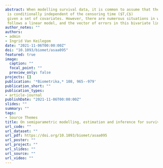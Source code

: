 ```yaml
---
abstract: When modelling survival data, it is common to assume that the survival time 
 is conditionally independent of the censoring time ($T,C$)
 given a set of covariates. However, there are numerous situations in which this assumption is not realistic. The goal of this paper is therefore to develop a semiparametric normal transformation model which assumes that, after a proper nonparametric monotone transformation, the vector 
 follows a linear model, and the vector of errors in this bivariate linear model follows a standard bivariate normal distribution with a possibly nondiagonal covariance matrix. We show that this semiparametric model is identifiable, and propose estimators of the nonparametric transformation, the regression coefficients and the correlation between the error terms. It is shown that the estimators of the model parameters and the transformation are consistent and asymptotically normal. We also assess the finite-sample performance of the proposed method by comparing it with an estimation method under a fully parametric model. Finally, our method is illustrated using data from the AIDS Clinical Trial Group 175 study.
author_notes: ""
authors:
- admin
- Ingrid Van Keilegom
date: "2021-11-06T00:00:00Z"
doi: "10.1093/biomet/asaa095"
featured: true
image:
  caption: ""
  focal_point: ""
  preview_only: false
projects: []
publication: '*Biometrika,* 108, 965--979'
publication_short: ""
publication_types:
- article-journal
publishDate: "2021-11-06T00:00:00Z"
slides: ""
summary: ""
tags:
- Source Themes
title: On semiparametric modelling, estimation and inference for survival data subject to dependent censoring
url_code: ""
url_dataset: ""
url_pdf: https://doi.org/10.1093/biomet/asaa095
url_poster: ""
url_project: ""
url_slides: ""
url_source: ""
url_video: ""
---
```

